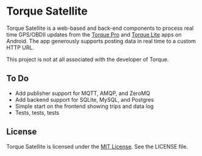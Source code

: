 Torque Satellite
================

Torque Satellite is a web-based and back-end components to process real time
GPS/OBDII updates from the [Torque Pro][1] and [Torque Lite][2] apps on
Android. The app generously supports posting data in real time to a custom
HTTP URL.

This project is not at all associated with the developer of Torque.


To Do
-----

* Add publisher support for MQTT, AMQP, and ZeroMQ
* Add backend support for SQLite, MySQL, and Postgres
* Simple start on the frontend showing trips and data log
* Tests, tests, tests


License
-------

Torque Satellite is licensed under the [MIT License][3]. See the LICENSE file.


  [1]: https://play.google.com/store/apps/details?id=org.prowl.torque
  [2]: https://play.google.com/store/apps/details?id=org.prowl.torquefree
  [3]: http://en.wikipedia.org/wiki/MIT_License
